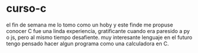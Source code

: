 # curso-c

el fin de semana me lo tomo  como un hoby y este finde me propuse conocer C
fue una linda experiencia, gratificante cuando era paresido a py o js, pero al mismo tiempo desafiente.
muy interesante lenguaje en el futuro tengo pensado hacer algun programa como una calculadora en C.
